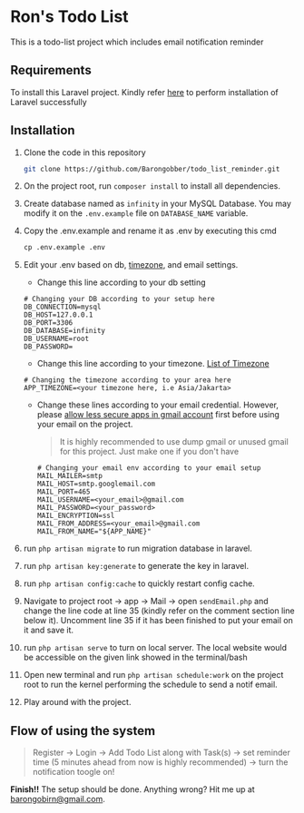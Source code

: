# Ron's Todo List
This is a todo-list project which includes email notification reminder

## Requirements
To install this Laravel project. Kindly refer [here](https://laravel.com/docs/4.2/quick#installation) to perform installation of Laravel successfully

## Installation
1. Clone the code in this repository
    
    ```bash
    git clone https://github.com/Barongobber/todo_list_reminder.git
    ```

2. On the project root, run `composer install` to install all dependencies.

3. Create database named as `infinity` in your MySQL Database. You may modify it on the `.env.example` file on `DATABASE_NAME` variable.

4. Copy the .env.example and rename it as .env by executing this cmd

    ```cmd
    cp .env.example .env
    ```

5. Edit your .env based on db, [timezone](https://www.php.net/manual/en/timezones.php), and email settings.

    - Change this line according to your db setting
    ```readme
    # Changing your DB according to your setup here
    DB_CONNECTION=mysql
    DB_HOST=127.0.0.1
    DB_PORT=3306
    DB_DATABASE=infinity
    DB_USERNAME=root
    DB_PASSWORD=
    ```

    - Change this line according to your timezone. [List of Timezone](https://www.php.net/manual/en/timezones.php)
    ```readme
    # Changing the timezone according to your area here
    APP_TIMEZONE=<your timezone here, i.e Asia/Jakarta>
    ```

    - Change these lines according to your email credential. However, please [allow less secure apps in gmail account](https://support.google.com/accounts/answer/6010255?hl=en) first before using your email on the project. 

        > It is highly recommended to use dump gmail or unused gmail for this project. Just make one if you don't have


        ```readme
        # Changing your email env according to your email setup
        MAIL_MAILER=smtp
        MAIL_HOST=smtp.googlemail.com
        MAIL_PORT=465
        MAIL_USERNAME=<your_email>@gmail.com
        MAIL_PASSWORD=<your_password>
        MAIL_ENCRYPTION=ssl
        MAIL_FROM_ADDRESS=<your_email>@gmail.com
        MAIL_FROM_NAME="${APP_NAME}"
        ```
    
6. run `php artisan migrate` to run migration database in laravel.

7. run `php artisan key:generate` to generate the key in laravel.

8. run `php artisan config:cache` to quickly restart config cache.

9. Navigate to project root -> app -> Mail -> open `sendEmail.php` and change the line code at line 35 (kindly refer on the comment section line below it). Uncomment line 35 if it has been finished to put your email on it and save it.

10. run `php artisan serve` to turn on local server. The local website would be accessible on the given link showed in the terminal/bash

11. Open new terminal and run `php artisan schedule:work` on the project root to run the kernel performing the schedule to send a notif email.

12. Play around with the project. 

## Flow of using the system
> Register -> Login -> Add Todo List along with Task(s) -> set reminder time (5 minutes ahead from now is highly recommended) -> turn the notification toogle on! 

**Finish!!** The setup should be done. Anything wrong? Hit me up at barongobirn@gmail.com. 
